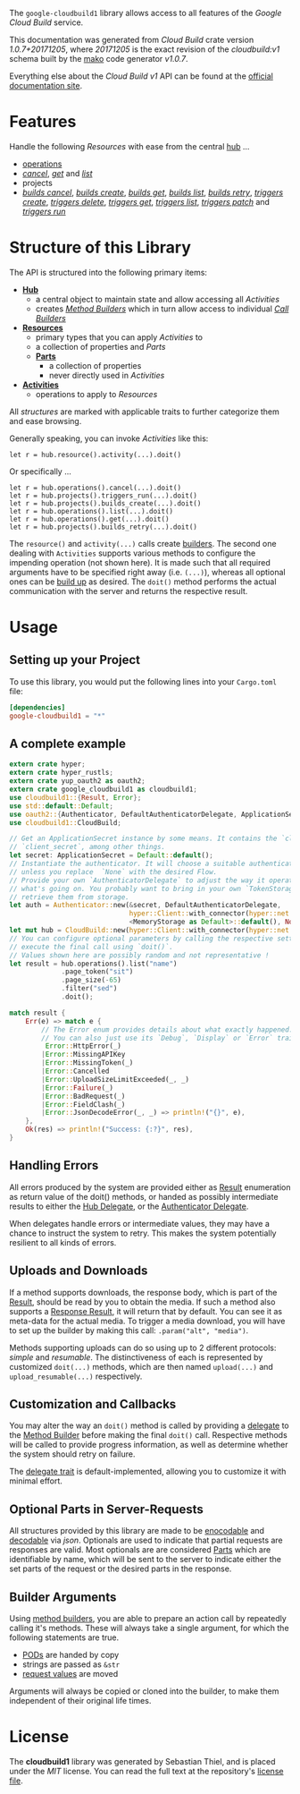 <!---
DO NOT EDIT !
This file was generated automatically from 'src/mako/api/README.md.mako'
DO NOT EDIT !
-->
The `google-cloudbuild1` library allows access to all features of the *Google Cloud Build* service.

This documentation was generated from *Cloud Build* crate version *1.0.7+20171205*, where *20171205* is the exact revision of the *cloudbuild:v1* schema built by the [mako](http://www.makotemplates.org/) code generator *v1.0.7*.

Everything else about the *Cloud Build* *v1* API can be found at the
[official documentation site](https://cloud.google.com/container-builder/docs/).
# Features

Handle the following *Resources* with ease from the central [hub](https://docs.rs/google-cloudbuild1/1.0.7+20171205/google_cloudbuild1/struct.CloudBuild.html) ... 

* [operations](https://docs.rs/google-cloudbuild1/1.0.7+20171205/google_cloudbuild1/struct.Operation.html)
 * [*cancel*](https://docs.rs/google-cloudbuild1/1.0.7+20171205/google_cloudbuild1/struct.OperationCancelCall.html), [*get*](https://docs.rs/google-cloudbuild1/1.0.7+20171205/google_cloudbuild1/struct.OperationGetCall.html) and [*list*](https://docs.rs/google-cloudbuild1/1.0.7+20171205/google_cloudbuild1/struct.OperationListCall.html)
* projects
 * [*builds cancel*](https://docs.rs/google-cloudbuild1/1.0.7+20171205/google_cloudbuild1/struct.ProjectBuildCancelCall.html), [*builds create*](https://docs.rs/google-cloudbuild1/1.0.7+20171205/google_cloudbuild1/struct.ProjectBuildCreateCall.html), [*builds get*](https://docs.rs/google-cloudbuild1/1.0.7+20171205/google_cloudbuild1/struct.ProjectBuildGetCall.html), [*builds list*](https://docs.rs/google-cloudbuild1/1.0.7+20171205/google_cloudbuild1/struct.ProjectBuildListCall.html), [*builds retry*](https://docs.rs/google-cloudbuild1/1.0.7+20171205/google_cloudbuild1/struct.ProjectBuildRetryCall.html), [*triggers create*](https://docs.rs/google-cloudbuild1/1.0.7+20171205/google_cloudbuild1/struct.ProjectTriggerCreateCall.html), [*triggers delete*](https://docs.rs/google-cloudbuild1/1.0.7+20171205/google_cloudbuild1/struct.ProjectTriggerDeleteCall.html), [*triggers get*](https://docs.rs/google-cloudbuild1/1.0.7+20171205/google_cloudbuild1/struct.ProjectTriggerGetCall.html), [*triggers list*](https://docs.rs/google-cloudbuild1/1.0.7+20171205/google_cloudbuild1/struct.ProjectTriggerListCall.html), [*triggers patch*](https://docs.rs/google-cloudbuild1/1.0.7+20171205/google_cloudbuild1/struct.ProjectTriggerPatchCall.html) and [*triggers run*](https://docs.rs/google-cloudbuild1/1.0.7+20171205/google_cloudbuild1/struct.ProjectTriggerRunCall.html)




# Structure of this Library

The API is structured into the following primary items:

* **[Hub](https://docs.rs/google-cloudbuild1/1.0.7+20171205/google_cloudbuild1/struct.CloudBuild.html)**
    * a central object to maintain state and allow accessing all *Activities*
    * creates [*Method Builders*](https://docs.rs/google-cloudbuild1/1.0.7+20171205/google_cloudbuild1/trait.MethodsBuilder.html) which in turn
      allow access to individual [*Call Builders*](https://docs.rs/google-cloudbuild1/1.0.7+20171205/google_cloudbuild1/trait.CallBuilder.html)
* **[Resources](https://docs.rs/google-cloudbuild1/1.0.7+20171205/google_cloudbuild1/trait.Resource.html)**
    * primary types that you can apply *Activities* to
    * a collection of properties and *Parts*
    * **[Parts](https://docs.rs/google-cloudbuild1/1.0.7+20171205/google_cloudbuild1/trait.Part.html)**
        * a collection of properties
        * never directly used in *Activities*
* **[Activities](https://docs.rs/google-cloudbuild1/1.0.7+20171205/google_cloudbuild1/trait.CallBuilder.html)**
    * operations to apply to *Resources*

All *structures* are marked with applicable traits to further categorize them and ease browsing.

Generally speaking, you can invoke *Activities* like this:

```Rust,ignore
let r = hub.resource().activity(...).doit()
```

Or specifically ...

```ignore
let r = hub.operations().cancel(...).doit()
let r = hub.projects().triggers_run(...).doit()
let r = hub.projects().builds_create(...).doit()
let r = hub.operations().list(...).doit()
let r = hub.operations().get(...).doit()
let r = hub.projects().builds_retry(...).doit()
```

The `resource()` and `activity(...)` calls create [builders][builder-pattern]. The second one dealing with `Activities` 
supports various methods to configure the impending operation (not shown here). It is made such that all required arguments have to be 
specified right away (i.e. `(...)`), whereas all optional ones can be [build up][builder-pattern] as desired.
The `doit()` method performs the actual communication with the server and returns the respective result.

# Usage

## Setting up your Project

To use this library, you would put the following lines into your `Cargo.toml` file:

```toml
[dependencies]
google-cloudbuild1 = "*"
```

## A complete example

```Rust
extern crate hyper;
extern crate hyper_rustls;
extern crate yup_oauth2 as oauth2;
extern crate google_cloudbuild1 as cloudbuild1;
use cloudbuild1::{Result, Error};
use std::default::Default;
use oauth2::{Authenticator, DefaultAuthenticatorDelegate, ApplicationSecret, MemoryStorage};
use cloudbuild1::CloudBuild;

// Get an ApplicationSecret instance by some means. It contains the `client_id` and 
// `client_secret`, among other things.
let secret: ApplicationSecret = Default::default();
// Instantiate the authenticator. It will choose a suitable authentication flow for you, 
// unless you replace  `None` with the desired Flow.
// Provide your own `AuthenticatorDelegate` to adjust the way it operates and get feedback about 
// what's going on. You probably want to bring in your own `TokenStorage` to persist tokens and
// retrieve them from storage.
let auth = Authenticator::new(&secret, DefaultAuthenticatorDelegate,
                              hyper::Client::with_connector(hyper::net::HttpsConnector::new(hyper_rustls::TlsClient::new())),
                              <MemoryStorage as Default>::default(), None);
let mut hub = CloudBuild::new(hyper::Client::with_connector(hyper::net::HttpsConnector::new(hyper_rustls::TlsClient::new())), auth);
// You can configure optional parameters by calling the respective setters at will, and
// execute the final call using `doit()`.
// Values shown here are possibly random and not representative !
let result = hub.operations().list("name")
             .page_token("sit")
             .page_size(-65)
             .filter("sed")
             .doit();

match result {
    Err(e) => match e {
        // The Error enum provides details about what exactly happened.
        // You can also just use its `Debug`, `Display` or `Error` traits
         Error::HttpError(_)
        |Error::MissingAPIKey
        |Error::MissingToken(_)
        |Error::Cancelled
        |Error::UploadSizeLimitExceeded(_, _)
        |Error::Failure(_)
        |Error::BadRequest(_)
        |Error::FieldClash(_)
        |Error::JsonDecodeError(_, _) => println!("{}", e),
    },
    Ok(res) => println!("Success: {:?}", res),
}

```
## Handling Errors

All errors produced by the system are provided either as [Result](https://docs.rs/google-cloudbuild1/1.0.7+20171205/google_cloudbuild1/enum.Result.html) enumeration as return value of 
the doit() methods, or handed as possibly intermediate results to either the 
[Hub Delegate](https://docs.rs/google-cloudbuild1/1.0.7+20171205/google_cloudbuild1/trait.Delegate.html), or the [Authenticator Delegate](https://docs.rs/yup-oauth2/*/yup_oauth2/trait.AuthenticatorDelegate.html).

When delegates handle errors or intermediate values, they may have a chance to instruct the system to retry. This 
makes the system potentially resilient to all kinds of errors.

## Uploads and Downloads
If a method supports downloads, the response body, which is part of the [Result](https://docs.rs/google-cloudbuild1/1.0.7+20171205/google_cloudbuild1/enum.Result.html), should be
read by you to obtain the media.
If such a method also supports a [Response Result](https://docs.rs/google-cloudbuild1/1.0.7+20171205/google_cloudbuild1/trait.ResponseResult.html), it will return that by default.
You can see it as meta-data for the actual media. To trigger a media download, you will have to set up the builder by making
this call: `.param("alt", "media")`.

Methods supporting uploads can do so using up to 2 different protocols: 
*simple* and *resumable*. The distinctiveness of each is represented by customized 
`doit(...)` methods, which are then named `upload(...)` and `upload_resumable(...)` respectively.

## Customization and Callbacks

You may alter the way an `doit()` method is called by providing a [delegate](https://docs.rs/google-cloudbuild1/1.0.7+20171205/google_cloudbuild1/trait.Delegate.html) to the 
[Method Builder](https://docs.rs/google-cloudbuild1/1.0.7+20171205/google_cloudbuild1/trait.CallBuilder.html) before making the final `doit()` call. 
Respective methods will be called to provide progress information, as well as determine whether the system should 
retry on failure.

The [delegate trait](https://docs.rs/google-cloudbuild1/1.0.7+20171205/google_cloudbuild1/trait.Delegate.html) is default-implemented, allowing you to customize it with minimal effort.

## Optional Parts in Server-Requests

All structures provided by this library are made to be [enocodable](https://docs.rs/google-cloudbuild1/1.0.7+20171205/google_cloudbuild1/trait.RequestValue.html) and 
[decodable](https://docs.rs/google-cloudbuild1/1.0.7+20171205/google_cloudbuild1/trait.ResponseResult.html) via *json*. Optionals are used to indicate that partial requests are responses 
are valid.
Most optionals are are considered [Parts](https://docs.rs/google-cloudbuild1/1.0.7+20171205/google_cloudbuild1/trait.Part.html) which are identifiable by name, which will be sent to 
the server to indicate either the set parts of the request or the desired parts in the response.

## Builder Arguments

Using [method builders](https://docs.rs/google-cloudbuild1/1.0.7+20171205/google_cloudbuild1/trait.CallBuilder.html), you are able to prepare an action call by repeatedly calling it's methods.
These will always take a single argument, for which the following statements are true.

* [PODs][wiki-pod] are handed by copy
* strings are passed as `&str`
* [request values](https://docs.rs/google-cloudbuild1/1.0.7+20171205/google_cloudbuild1/trait.RequestValue.html) are moved

Arguments will always be copied or cloned into the builder, to make them independent of their original life times.

[wiki-pod]: http://en.wikipedia.org/wiki/Plain_old_data_structure
[builder-pattern]: http://en.wikipedia.org/wiki/Builder_pattern
[google-go-api]: https://github.com/google/google-api-go-client

# License
The **cloudbuild1** library was generated by Sebastian Thiel, and is placed 
under the *MIT* license.
You can read the full text at the repository's [license file][repo-license].

[repo-license]: https://github.com/Byron/google-apis-rsblob/master/LICENSE.md
